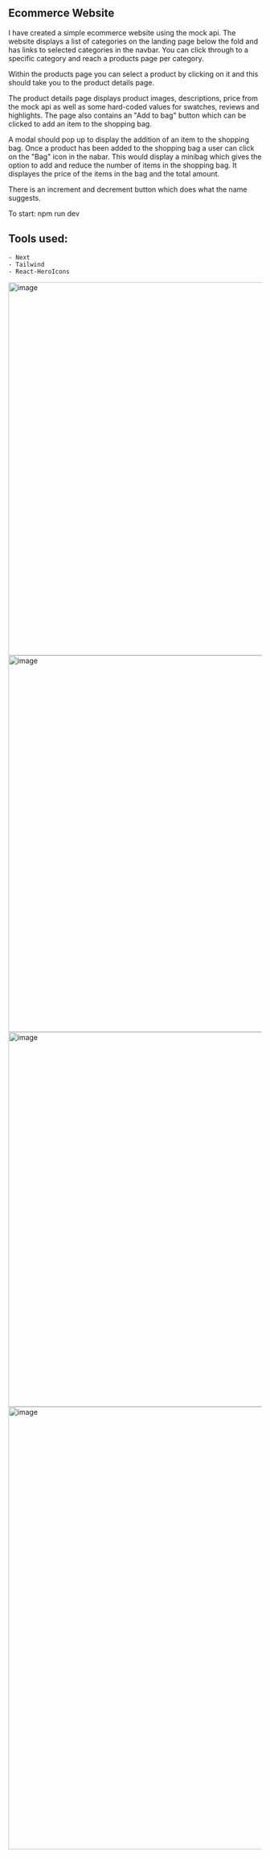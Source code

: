 ## Ecommerce Website

I have created a simple ecommerce website using the mock api. The website displays a list of categories on the landing page below the fold and has links to selected categories in the navbar. You can click through to a specific category and reach a products page per category.

Within the products page you can select a product by clicking on it and this should take you to the product details page.

The product details page displays product images, descriptions, price from the mock api as well as some hard-coded values for swatches, reviews and highlights. The page also contains an "Add to bag" button which can be clicked to add an item to the shopping bag.

A modal should pop up to display the addition of an item to the shopping bag. Once a product has been added to the shopping bag a user can click on the "Bag" icon in the nabar. This would display a minibag which gives the option to add and reduce the number of items in the shopping bag. It displayes the price of the items in the bag and the total amount.

There is an increment and decrement button which does what the name suggests.

To start: npm run dev

## Tools used:

    - Next
    - Tailwind
    - React-HeroIcons

<img width="741" alt="image" src="https://github.com/user-attachments/assets/a9021701-4d31-4bd5-9083-5377a77dc448" />
<img width="748" alt="image" src="https://github.com/user-attachments/assets/8c63675f-c7ad-4df1-9acc-803fccf910a1" />
<img width="744" alt="image" src="https://github.com/user-attachments/assets/8f6a3e45-2a42-41c7-9e1c-7c0e1fa9ad38" />
<img width="879" alt="image" src="https://github.com/user-attachments/assets/69a093b9-c190-4993-9048-53015a2da456" />



